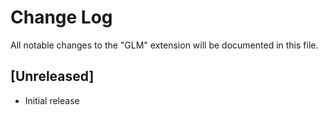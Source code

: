 # Change Log

All notable changes to the "GLM" extension will be documented in this file.

## [Unreleased]

- Initial release
